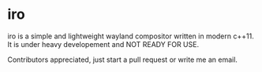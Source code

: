 # iro
iro is a simple and lightweight wayland compositor written in modern c++11.
It is under heavy developement and NOT READY FOR USE. 

Contributors appreciated, just start a pull request or write me an email.

